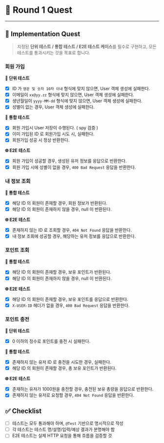 # 📝 Round 1 Quest

---

## 🧪 Implementation Quest

> 지정된 **단위 테스트 / 통합 테스트 / E2E 테스트 케이스**를 필수로 구현하고, 모든 테스트를 통과시키는 것을 목표로 합니다.
>

### 회원 가입

**🧱 단위 테스트**

- [x]  ID 가 `영문 및 숫자 10자 이내` 형식에 맞지 않으면, User 객체 생성에 실패한다.
- [x]  이메일이 `xx@yy.zz` 형식에 맞지 않으면, User 객체 생성에 실패한다.
- [x]  생년월일이 `yyyy-MM-dd` 형식에 맞지 않으면, User 객체 생성에 실패한다.
- [x]  성별이 없는 경우, User 객체 생성에 실패한다.

**🔗 통합 테스트**

- [x]  회원 가입시 User 저장이 수행된다. ( spy 검증 )
- [x]  이미 가입된 ID 로 회원가입 시도 시, 실패한다.
- [x]  회원가입 성공 시 정상 반환한다.

**🌐 E2E 테스트**

- [x]  회원 가입이 성공할 경우, 생성된 유저 정보를 응답으로 반환한다.
- [x]  회원 가입 시에 성별이 없을 경우, `400 Bad Request` 응답을 반환한다.

### 내 정보 조회

**🔗 통합 테스트**

- [x]  해당 ID 의 회원이 존재할 경우, 회원 정보가 반환된다.
- [x]  해당 ID 의 회원이 존재하지 않을 경우, null 이 반환된다.

**🌐 E2E 테스트**

- [x]  존재하지 않는 ID 로 조회할 경우, `404 Not Found` 응답을 반환한다.
- [x]  내 정보 조회에 성공할 경우, 해당하는 유저 정보를 응답으로 반환한다.

### 포인트 조회

**🔗 통합 테스트**

- [x]  해당 ID 의 회원이 존재할 경우, 보유 포인트가 반환된다.
- [x]  해당 ID 의 회원이 존재하지 않을 경우, null 이 반환된다.

**🌐 E2E 테스트**

- [x]  해당 ID 의 회원이 존재할 경우, 보유 포인트를 응답으로 반환한다.
- [x]  `X-USER-ID` 헤더가 없을 경우, `400 Bad Request` 응답을 반환한다.

### 포인트 충전

**🧱 단위 테스트**

- [x]  0 이하의 정수로 포인트를 충전 시 실패한다.

**🔗 통합 테스트**

- [x]  존재하지 않는 유저 ID 로 충전을 시도한 경우, 실패한다.
- [x]  해당 ID 의 회원이 존재할 경우, 총 보유 포인트가 반환된다.

**🌐 E2E 테스트**

- [x]  존재하는 유저가 1000원을 충전할 경우, 충전된 보유 총량을 응답으로 반환한다.
- [x]  존재하지 않는 유저로 요청할 경우, `404 Not Found` 응답을 반환한다.

## ✅ Checklist

- [ ]  테스트는 모두 통과해야 하며, `@Test` 기반으로 명시적으로 작성
- [ ]  각 테스트는 테스트 명/설명/입력/예상 결과가 분명해야 함
- [ ]  E2E 테스트는 실제 HTTP 요청을 통해 흐름을 검증할 것
